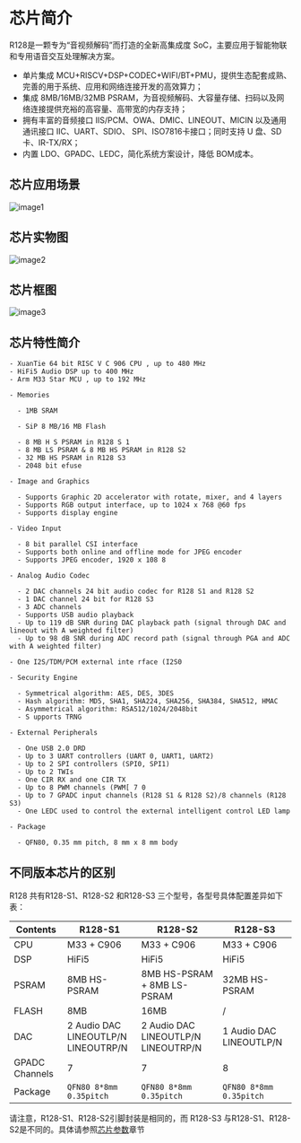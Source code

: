 # 芯片简介

R128是一颗专为“音视频解码”而打造的全新高集成度 SoC，主要应用于智能物联和专用语音交互处理解决方案。

- 单片集成 MCU+RISCV+DSP+CODEC+WIFI/BT+PMU，提供生态配套成熟、完善的用于系统、应用和网络连接开发的高效算力；
- 集成 8MB/16MB/32MB PSRAM，为音视频解码、大容量存储、扫码以及网络连接提供充裕的高容量、高带宽的内存支持；
- 拥有丰富的音频接口 IIS/PCM、OWA、DMIC、LINEOUT、MICIN 以及通用通讯接口 IIC、UART、SDIO、 SPI、ISO7816卡接口；同时支持 U 盘、SD卡、IR-TX/RX；
- 内置 LDO、GPADC、LEDC，简化系统方案设计，降低 BOM成本。

## 芯片应用场景

![image1](http://photos.100ask.net/aw-r128-docs/quick-start/part1/chapter1/image1.jpg)


## 芯片实物图

![image2](http://photos.100ask.net/aw-r128-docs/quick-start/part1/chapter1/image2.png)

## 芯片框图

![image3](http://photos.100ask.net/aw-r128-docs/quick-start/part1/chapter1/image3.png)

## 芯片特性简介

```
- XuanTie 64 bit RISC V C 906 CPU , up to 480 MHz
- HiFi5 Audio DSP up to 400 MHz
- Arm M33 Star MCU , up to 192 MHz

- Memories

  - 1MB SRAM

  - SiP 8 MB/16 MB Flash

  - 8 MB H S PSRAM in R128 S 1
  - 8 MB LS PSRAM & 8 MB HS PSRAM in R128 S2
  - 32 MB HS PSRAM in R128 S3
  - 2048 bit efuse

- Image and Graphics

  - Supports Graphic 2D accelerator with rotate, mixer, and 4 layers
  - Supports RGB output interface, up to 1024 x 768 @60 fps
  - Supports display engine

- Video Input

  - 8 bit parallel CSI interface
  - Supports both online and offline mode for JPEG encoder
  - Supports JPEG encoder, 1920 x 108 8

- Analog Audio Codec

  - 2 DAC channels 24 bit audio codec for R128 S1 and R128 S2
  - 1 DAC channel 24 bit for R128 S3
  - 3 ADC channels
  - Supports USB audio playback
  - Up to 119 dB SNR during DAC playback path (signal through DAC and lineout with A weighted filter)
  - Up to 98 dB SNR during ADC record path (signal through PGA and ADC with A weighted filter)

- One I2S/TDM/PCM external inte rface (I2S0

- Security Engine

  - Symmetrical algorithm: AES, DES, 3DES
  - Hash algorithm: MD5, SHA1, SHA224, SHA256, SHA384, SHA512, HMAC
  - Asymmetrical algorithm: RSA512/1024/2048bit
  - S upports TRNG

- External Peripherals

  - One USB 2.0 DRD
  - Up to 3 UART controllers (UART 0, UART1, UART2)
  - Up to 2 SPI controllers (SPI0, SPI1)
  - Up to 2 TWIs
  - One CIR RX and one CIR TX
  - Up to 8 PWM channels (PWM[ 7 0
  - Up to 7 GPADC input channels (R128 S1 & R128 S2)/8 channels (R128 S3)
  - One LEDC used to control the external intelligent control LED lamp

- Package

  - QFN80, 0.35 mm pitch, 8 mm x 8 mm body

```

## 不同版本芯片的区别

R128 共有R128-S1、R128-S2 和R128-S3 三个型号，各型号具体配置差异如下表：

| Contents       | R128-S1                                        | R128-S2                                        | R128-S3                      |
| -------------- | ---------------------------------------------- | ---------------------------------------------- | ---------------------------- |
| CPU            | M33 + C906                                     | M33 + C906                                     | M33 + C906                   |
| DSP            | HiFi5                                          | HiFi5                                          | HiFi5                        |
| PSRAM          | 8MB HS-PSRAM                                   | 8MB HS-PSRAM + 8MB LS-PSRAM                    | 32MB HS-PSRAM                |
| FLASH          | 8MB                                            | 16MB                                           | /                            |
| DAC            | 2 Audio DAC<br />LINEOUTLP/N <br />LINEOUTRP/N | 2 Audio DAC<br />LINEOUTLP/N <br />LINEOUTRP/N | 1 Audio DAC<br />LINEOUTLP/N |
| GPADC Channels | 7                                              | 7                                              | 8                            |
| Package        | `QFN80 8*8mm 0.35pitch`                        | `QFN80 8*8mm 0.35pitch`                        | `QFN80 8*8mm 0.35pitch`      |

请注意，R128-S1、R128-S2引脚封装是相同的，而 R128-S3 与R128-S1、R128-S2是不同的。具体请参照[芯片参数](/r128/chip_info/)章节

